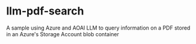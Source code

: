 # llm-pdf-search
A sample using Azure and AOAI LLM to query information on a PDF stored in an Azure's Storage Account blob container

